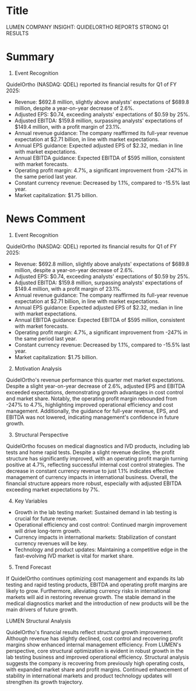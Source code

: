 # Title
LUMEN COMPANY INSIGHT: QUIDELORTHO REPORTS STRONG Q1 RESULTS

# Summary
1. Event Recognition

QuidelOrtho (NASDAQ: QDEL) reported its financial results for Q1 of FY 2025:
- Revenue: $692.8 million, slightly above analysts' expectations of $689.8 million, despite a year-on-year decrease of 2.6%.
- Adjusted EPS: $0.74, exceeding analysts' expectations of $0.59 by 25%.
- Adjusted EBITDA: $159.8 million, surpassing analysts' expectations of $149.4 million, with a profit margin of 23.1%.
- Annual revenue guidance: The company reaffirmed its full-year revenue expectation at $2.71 billion, in line with market expectations.
- Annual EPS guidance: Expected adjusted EPS of $2.32, median in line with market expectations.
- Annual EBITDA guidance: Expected EBITDA of $595 million, consistent with market forecasts.
- Operating profit margin: 4.7%, a significant improvement from -247% in the same period last year.
- Constant currency revenue: Decreased by 1.1%, compared to -15.5% last year.
- Market capitalization: $1.75 billion.

# News Comment
1. Event Recognition

QuidelOrtho (NASDAQ: QDEL) reported its financial results for Q1 of FY 2025:
- Revenue: $692.8 million, slightly above analysts' expectations of $689.8 million, despite a year-on-year decrease of 2.6%.
- Adjusted EPS: $0.74, exceeding analysts' expectations of $0.59 by 25%.
- Adjusted EBITDA: $159.8 million, surpassing analysts' expectations of $149.4 million, with a profit margin of 23.1%.
- Annual revenue guidance: The company reaffirmed its full-year revenue expectation at $2.71 billion, in line with market expectations.
- Annual EPS guidance: Expected adjusted EPS of $2.32, median in line with market expectations.
- Annual EBITDA guidance: Expected EBITDA of $595 million, consistent with market forecasts.
- Operating profit margin: 4.7%, a significant improvement from -247% in the same period last year.
- Constant currency revenue: Decreased by 1.1%, compared to -15.5% last year.
- Market capitalization: $1.75 billion.

2. Motivation Analysis

QuidelOrtho's revenue performance this quarter met market expectations. Despite a slight year-on-year decrease of 2.6%, adjusted EPS and EBITDA exceeded expectations, demonstrating growth advantages in cost control and market share. Notably, the operating profit margin rebounded from -247% to 4.7%, highlighting improved operational efficiency and cost management. Additionally, the guidance for full-year revenue, EPS, and EBITDA was not lowered, indicating management's confidence in future growth.

3. Structural Perspective

QuidelOrtho focuses on medical diagnostics and IVD products, including lab tests and home rapid tests. Despite a slight revenue decline, the profit structure has significantly improved, with an operating profit margin turning positive at 4.7%, reflecting successful internal cost control strategies. The decrease in constant currency revenue to just 1.1% indicates effective management of currency impacts in international business. Overall, the financial structure appears more robust, especially with adjusted EBITDA exceeding market expectations by 7%.

4. Key Variables
- Growth in the lab testing market: Sustained demand in lab testing is crucial for future revenue.
- Operational efficiency and cost control: Continued margin improvement will drive long-term growth.
- Currency impacts in international markets: Stabilization of constant currency revenues will be key.
- Technology and product updates: Maintaining a competitive edge in the fast-evolving IVD market is vital for market share.

5. Trend Forecast

If QuidelOrtho continues optimizing cost management and expands its lab testing and rapid testing products, EBITDA and operating profit margins are likely to grow. Furthermore, alleviating currency risks in international markets will aid in restoring revenue growth. The stable demand in the medical diagnostics market and the introduction of new products will be the main drivers of future growth.

LUMEN Structural Analysis

QuidelOrtho's financial results reflect structural growth improvement. Although revenue has slightly declined, cost control and recovering profit margins show enhanced internal management efficiency. From LUMEN's perspective, core structural optimization is evident in robust growth in the lab testing business and improved operational efficiency. Structural analysis suggests the company is recovering from previously high operating costs, with expanded market share and profit margins. Continued enhancement of stability in international markets and product technology updates will strengthen its growth trajectory.
